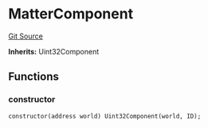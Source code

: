 # MatterComponent

[Git Source](https://github.com/Moving-Castles/eat-drain-arson/blob/7bfd8b7722dbe81e95349eb300f1195a0dad2f0a/src/components/MatterComponent.sol)

**Inherits:**
Uint32Component

## Functions

### constructor

```solidity
constructor(address world) Uint32Component(world, ID);
```

